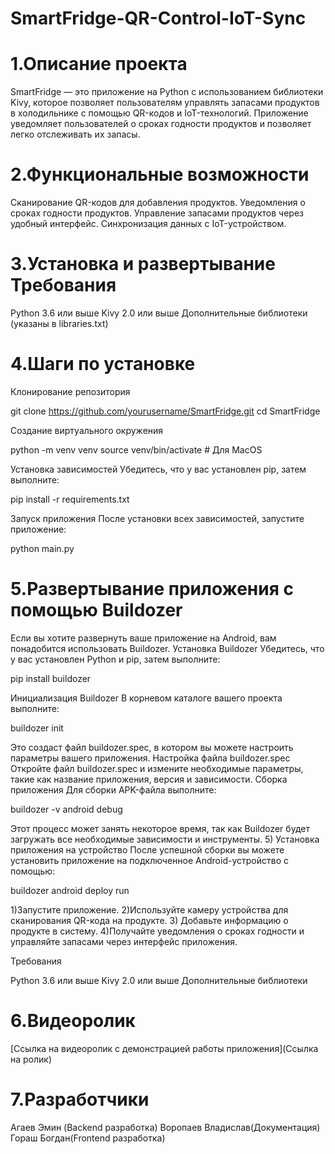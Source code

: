# SmartFridge-QR-Control-IoT-Sync

# 1.Описание проекта 
 SmartFridge — это приложение на Python с использованием библиотеки Kivy, которое позволяет пользователям управлять запасами продуктов в холодильнике с помощью QR-кодов и IoT-технологий. Приложение уведомляет пользователей о сроках годности продуктов и позволяет 
 легко отслеживать их запасы.

# 2.Функциональные возможности

 Сканирование QR-кодов для добавления продуктов.
 Уведомления о сроках годности продуктов.
 Управление запасами продуктов через удобный интерфейс.
 Синхронизация данных с IoT-устройством.
# 3.Установка и развертывание Требования

 Python 3.6 или выше
 Kivy 2.0 или выше
 Дополнительные библиотеки (указаны в libraries.txt)
# 4.Шаги по установке

 Клонирование репозитория

 git clone https://github.com/yourusername/SmartFridge.git cd SmartFridge

 Создание виртуального окружения

 python -m venv venv source venv/bin/activate # Для MacOS

 Установка зависимостей Убедитесь, что у вас установлен pip, затем выполните:

 pip install -r requirements.txt

 Запуск приложения После установки всех зависимостей, запустите приложение:

 python main.py

# 5.Развертывание приложения с помощью Buildozer 
 Если вы хотите развернуть ваше приложение на Android, вам понадобится использовать Buildozer.
 Установка Buildozer Убедитесь, что у вас установлен Python и pip, затем выполните:

 pip install buildozer

 Инициализация Buildozer В корневом каталоге вашего проекта выполните:

 buildozer init

 Это создаст файл buildozer.spec, в котором вы можете настроить параметры вашего приложения.
 Настройка файла buildozer.spec Откройте файл buildozer.spec и измените необходимые параметры, такие как название приложения, версия и зависимости.
 Сборка приложения Для сборки APK-файла выполните:

 buildozer -v android debug

 Этот процесс может занять некоторое время, так как Buildozer будет загружать все необходимые зависимости и инструменты. 5) Установка приложения на устройство После успешной сборки вы можете установить приложение на подключенное Android-устройство с помощью:

 buildozer android deploy run

 1)Запустите приложение. 
 2)Используйте камеру устройства для сканирования QR-кода на продукте. 
 3) Добавьте информацию о продукте в систему. 
 4)Получайте уведомления о сроках годности и управляйте запасами через интерфейс приложения.

 Требования

 Python 3.6 или выше
 Kivy 2.0 или выше
 Дополнительные библиотеки 

# 6.Видеоролик

 [Ссылка на видеоролик с демонстрацией работы приложения](Ссылка на ролик)

# 7.Разработчики

 Агаев Эмин (Backend разработка)
 Воропаев Владислав(Документация)
 Гораш Богдан(Frontend разработка)
